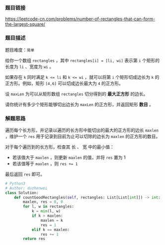 ### 题目链接
https://leetcode-cn.com/problems/number-of-rectangles-that-can-form-the-largest-square/

### 题目描述
题目难度：```简单```

给你一个数组 ```rectangles``` ，其中 ```rectangles[i] = [li, wi]``` 表示第 ```i``` 个矩形的长度为 ```li``` 、宽度为 ```wi``` 。

如果存在 ```k``` 同时满足 ```k <= li``` 和 ```k <= wi``` ，就可以将第 ```i``` 个矩形切成边长为 ```k``` 的正方形。例如，矩形 ```[4,6]``` 可以切成边长最大为 ```4``` 的正方形。

设 ```maxLen``` 为可以从矩形数组 ```rectangles``` 切分得到的 **最大正方形** 的边长。

请你统计有多少个矩形能够切出边长为 ```maxLen``` 的正方形，并返回矩形 **数目** 。

### 解题思路
遍历每个长方形，并记录以遍历的长方形中能切出的最大的正方形的边长 ```maxlen``` ，维护一个 ```res``` 用于记录到目前为止可以切除的边长为 ```maxlen``` 的正方形的数目。

对于每个遍历到的长方形，检查其 长 、 宽 中的最小值：

- 若该值大于 ```maxlen``` ，则更新 ```maxlen``` 的值，并将 ```res``` 置为 1
- 若该值等于 ```maxlen``` ，则 ```res += 1```

最后返回 ```res``` 即可。

```python
# Python3
# Author: duzhenwei
class Solution:
    def countGoodRectangles(self, rectangles: List[List[int]]) -> int:
        maxlen, res = 0, 0
        for l, w in rectangles:
            k = min(l, w)
            if k > maxlen:
                maxlen = k
                res = 1
            elif k == maxlen:
                res += 1
        return res
```